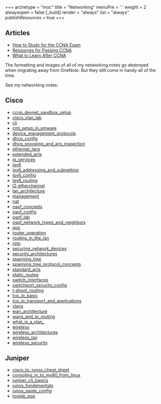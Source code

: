 +++ 
archetype = "moc" 
title = "Networking" 
menuPre = '<i class="fa-fw fas fa-network-wired"></i> '
weight = 2
alwaysopen = false
[_build]
  render = "always"
  list = "always"
  publishResources = true
+++

## Articles
- [How to Study for the CCNA Exam](How%20to%20Study%20for%20the%20CCNA%20Exam.md)
- [Resources for Passing CCNA](Resources%20for%20Passing%20CCNA.md)
- [What to Learn After CCNA](What%20to%20Learn%20After%20CCNA.md)

The formatting and images of all of my networking notes go destroyed when migrating away from OneNote. But they still come in handy all of the time. 

See my networking notes:

## Cisco
- [ccnp_devnet_sandbox_setup](perfectdarkmode1.github.io/content/networking/ccnp_devnet_sandbox_setup)
- [cisco_vlan_lab](cisco_vlan_lab.md)
- [cli](cli.md)
- [cml_setup_in_vmware](cml_setup_in_vmware.md)
- [device_management_protocols](device_management_protocols.md)
- [dhcp_config](dhcp_config.md)
- [dhcp_snooping_and_arp_inspection](dhcp_snooping_and_arp_inspection.md)
- [ethernet_lans](ethernet_lans.md)
- [extended_acls](extended_acls.md)
- [ip_services](ip_services.md)
- [ipv6](ipv6.md)
- [ipv6_addressing_and_subnetting](ipv6_addressing_and_subnetting.md)
- [ipv6_config](ipv6_config.md)
- [ipv6_routing](ipv6_routing.md)
- [l2-etherchannel](l2-etherchannel.md)
- [lan_architecture](lan_architecture.md)
- [management](management.md)
- [nat](nat.md)
- [ospf_concepts](ospf_concepts.md)
- [ospf_config](ospf_config.md)
- [ospf_lab](ospf_lab.md)
- [ospf_network_types_and_neighbors](ospf_network_types_and_neighbors.md)
- [qos](qos.md)
- [router_operation](router_operation.md)
- [routing_in_the_lan](routing_in_the_lan.md)
- [rstp](rstp.md)
- [securing_network_devices](securing_network_devices.md)
- [security_architectures](security_architectures.md)
- [spanning_tree](spanning_tree.md)
- [spanning_tree_protocol_concepts](spanning_tree_protocol_concepts.md)
- [standard_acls](standard_acls.md)
- [static_routes](static_routes.md)
- [switch_interfaces](switch_interfaces.md)
- [switchport_security_config](switchport_security_config.md)
- [t-shoot_routing](t-shoot_routing.md)
- [tcp_ip_basic](tcp_ip_basic.md)
- [tcp_ip_transport_and_applications](tcp_ip_transport_and_applications.md)
- [vlans](vlans.md)
- [wan_architecture](wan_architecture.md)
- [wans_and_ip_routing](wans_and_ip_routing.md)
- [what_is_a_vlan_](what_is_a_vlan_.md)
- [wireless](wireless.md)
- [wireless_architectures](wireless_architectures.md)
- [wireless_lan](wireless_lan.md)
- [wireless_security](wireless_security.md)

## Juniper
- [cisco_to_junos_cheat_sheet](cisco_to_junos_cheat_sheet.md)
- [consoling_in_to_mx80_from_linux](consoling_in_to_mx80_from_linux.md)
- [juniper_cli_basics](juniper_cli_basics.md)
- [junos_fundementals](junos_fundementals.md)
- [junos_paste_config](junos_paste_config.md)
- [toggle_poe](toggle_poe.md)
